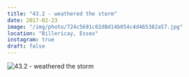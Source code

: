 ```yaml
---
title: "43.2 - weathered the storm"
date: 2017-02-23
image: "/img/photo/724c5691c02d0d14b054c4d465382a57.jpg"
location: "Billericay, Essex"
instagram: true
draft: false
---
```


![43.2 - weathered the storm](/img/photo/724c5691c02d0d14b054c4d465382a57.jpg)
